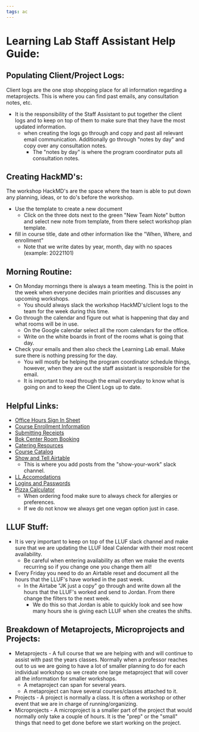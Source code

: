 ```yaml
---
tags: ac
---
```

# Learning Lab Staff Assistant Help Guide: 
## Populating Client/Project Logs:
Client logs are the one stop shopping place for all information regarding a metaprojects. This is where you can find past emails, any consultation notes, etc.
* It is the responsibility of the Staff Assistant to put together the client logs and to keep on top of them to make sure that they have the most updated information.
    * when creating the logs go through and copy and past all relevant email communication. Additionally go through "notes by day" and copy over any consultation notes.
        * The "notes by day" is where the program coordinator puts all consultation notes. 
## Creating HackMD's:
The workshop HackMD's are the space where the team is able to put down any planning, ideas, or to do's before the workshop. 
* Use the template to create a new document
    * Click on the three dots next to the green "New Team Note" button and select new note from template, from there select workshop plan template.
* fill in course title, date and other information like the "When, Where, and enrollment"
    * Note that we write dates by year, month, day with no spaces (example: 20221101)

## Morning Routine: 
* On Monday mornings there is always a team meeting. This is the point in the week when everyone decides main priorities and discusses any upcoming workshops. 
    *  You should always slack the workshop HackMD's/client logs to the team for the week during this time.
* Go through the calendar and figure out what is happening that day and what rooms will be in use. 
    *  On the Google calendar select all the room calendars for the office.
    *  Write on the white boards in front of the rooms what is going that day.
* Check your emails and then also check the Learning Lab email. Make sure there is nothing pressing for the day.
    * You will mostly be helping the program coordinator schedule things, however, when they are out the staff assistant is responsible for the email.
    * It is important to read through the email everyday to know what is going on and to keep the Client Logs up to date.

## Helpful Links: 
* [ Office Hours Sign In Sheet](https://docs.google.com/spreadsheets/d/1fgLfrXwB55zF9P89YN-qS5THubOf0cuGSV2UtzGdcQE/edit#gid=0) 
* [Course Enrollment Information](https://registrar.fas.harvard.edu/links/archive/enrollment-reports)
* [Submitting Receipts](https://airtable.com/shr8XyiI0DhPEAyek)
* [Bok Center Room Booking](https://docs.google.com/document/d/1ZZYtxzlsIQj5X6H0NGXjvHsUKU-PIg5biy_Kxqa-hO4/edit)
* [Catering Resources](https://docs.google.com/spreadsheets/d/1tiqMVuk8fSyhije8jST-dWR-IRTg1mzdMEK3rW8gS00/edit#gid=564824701)
* [Course Catalog](https://courses.my.harvard.edu/psp/courses/EMPLOYEE/EMPL/h/?tab=HU_CLASS_SEARCH)
* [Show and Tell Airtable](https://airtable.com/apph1ryLCgBur8pyJ/tblprFJQrF8pqj0Vd/viwcFyfnMQsxov2eo?blocks=hide) 
    * This is where you add posts from the "show-your-work" slack channel. 
* [LL Accomodations](https://docs.google.com/spreadsheets/d/1cienGpLHD6XwUXf9oVwskrBvqI0knvyTsoYxZ4jaS0w/edit#gid=0)
* [Logins and Passwords](https://docs.google.com/spreadsheets/d/1zFZvxyxVhmt3cmUY2RGqBtdSPSOth0cxbspyGA2tE-4/edit#gid=197398227)
* [Pizza Calculator](https://www.inchcalculator.com/pizza-calculator/)
    * When ordering food make sure to always check for allergies or preferences.
    * If we do not know we always get one vegan option just in case.

## LLUF Stuff: 
* It is very important to keep on top of the LLUF slack channel and make sure that we are updating the LLUF Ideal Calendar with their most recent availability.
    *    Be careful when entering availability as often we make the events recurring so if you change one you change them all! 
* Every Friday you need to do an Airtable reset and document all the hours that the LLUF's have worked in the past week.
    * In the Airtabe "JK just a copy" go through and write down all the hours that the LLUF's worked and send to Jordan. From there change the filters to the next week. 
        * We do this so that Jordan is able to quickly look and see how many hours she is giving each LLUF when she creates the shifts. 
## Breakdown of Metaprojects, Microprojects and Projects: 
* Metaprojects - A full course that we are helping with and will continue to assist with past the years classes. Normally when a professor reaches out to us we are going to have a lot of smaller planning to do for each individual workshop so we create one large metaproject that will cover all the information for smaller workshops. 
    * A metaproject can span for several years. 
    * A metaproject can have several courses/classes attached to it. 
* Projects - A project is normally a class. It is often a workshop or other event that we are in charge of running/organizing. 
* Microprojects - A microproject is a smaller part of the project that would normally only take a couple of hours. It is the "prep" or the "small" things that need to get done before we start working on the project. 
 

